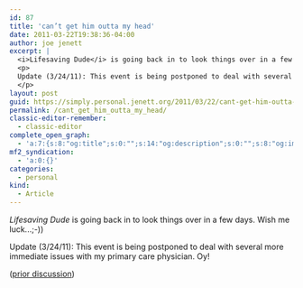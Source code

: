 ```yaml
---
id: 87
title: 'can’t get him outta my head'
date: 2011-03-22T19:38:36-04:00
author: joe jenett
excerpt: |
  <i>Lifesaving Dude</i> is going back in to look things over in a few days. Wish me luck...;-))
  <p>
  Update (3/24/11): This event is being postponed to deal with several more immediate issues with my primary care physician. Oy!
  </p>
layout: post
guid: https://simply.personal.jenett.org/2011/03/22/cant-get-him-outta-my-head/
permalink: /cant_get_him_outta_my_head/
classic-editor-remember:
  - classic-editor
complete_open_graph:
  - 'a:7:{s:8:"og:title";s:0:"";s:14:"og:description";s:0:"";s:8:"og:image";s:0:"";s:7:"og:type";s:0:"";s:12:"twitter:card";s:7:"summary";s:19:"twitter:description";s:0:"";s:15:"twitter:creator";s:0:"";}'
mf2_syndication:
  - 'a:0:{}'
categories:
  - personal
kind:
  - Article
---
```

_Lifesaving Dude_ is going back in to look things over in a few days. Wish me luck...;-))

Update (3/24/11): This event is being postponed to deal with several more immediate issues with my primary care physician. Oy! 

([prior discussion](https://disqus.com/home/discussion/jenettsimplypersonal/jenettsimplypersonal_cant_get_him_outta_my_head/))